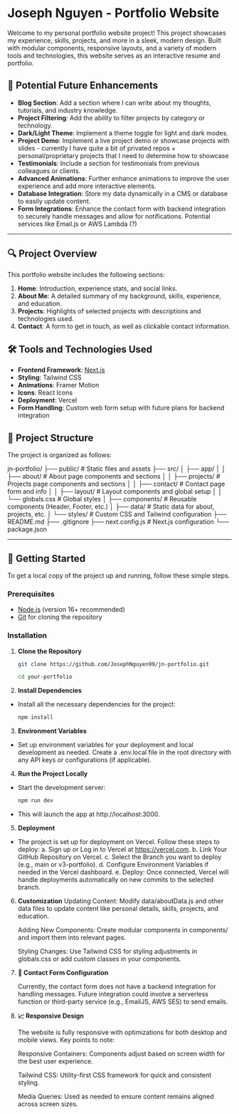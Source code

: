 # Joseph Nguyen - Portfolio Website

Welcome to my personal portfolio website project! This project showcases my experience, skills, projects, and more in a sleek, modern design. Built with modular components, responsive layouts, and a variety of modern tools and technologies, this website serves as an interactive resume and portfolio.

 
## 🌟 Potential Future Enhancements
-  **Blog Section**: Add a section where I can write about my thoughts, tutorials, and industry knowledge.
-  **Project Filtering**: Add the ability to filter projects by category or technology.
-  **Dark/Light Theme**: Implement a theme toggle for light and dark modes.
-  **Project Demo**: Implement a live project demo or showcase projects with slides - currently I have quite a bit of privated repos + personal/proprietary projects that I need to determine how to showcase
-  **Testimonials**: Include a section for testimonials from previous colleagues or clients.
-  **Advanced Animations**: Further enhance animations to improve the user experience and add more interactive elements.
-  **Database Integration**: Store my data dynamically in a CMS or database to easily update content.
-  **Form Integrations**: Enhance the contact form with backend integration to securely handle messages and allow for notifications. Potential services like Email.js or AWS Lambda (?)

  

---

## 🔍 Project Overview

This portfolio website includes the following sections:

1.  **Home**: Introduction, experience stats, and social links.
2.  **About Me**: A detailed summary of my background, skills, experience, and education.
3.  **Projects**: Highlights of selected projects with descriptions and technologies used.
4.  **Contact**: A form to get in touch, as well as clickable contact information.

  

## 🛠 Tools and Technologies Used

-  **Frontend Framework**: [Next.js](https://nextjs.org/)
-  **Styling**: Tailwind CSS
-  **Animations**: Framer Motion
-  **Icons**: React Icons
-  **Deployment**: Vercel
-  **Form Handling**: Custom web form setup with future plans for backend integration


## 📂 Project Structure
The project is organized as follows:

jn-portfolio/ ├── public/ # Static files and assets ├── src/ │ ├── app/ │ │ ├── about/ # About page components and sections │ │ ├── projects/ # Projects page components and sections │ │ ├── contact/ # Contact page form and info │ │ ├── layout/ # Layout components and global setup │ │ └── globals.css # Global styles │ ├── components/ # Reusable components (Header, Footer, etc.) │ ├── data/ # Static data for about, projects, etc. │ └── styles/ # Custom CSS and Tailwind configuration ├── README.md ├── .gitignore ├── next.config.js # Next.js configuration └── package.json

  
  

---

  

## 🚀 Getting Started
To get a local copy of the project up and running, follow these simple steps.

### Prerequisites
- [Node.js](https://nodejs.org/) (version 16+ recommended)
- [Git](https://git-scm.com/) for cloning the repository

### Installation

1.  **Clone the Repository**
	```bash
	git clone https://github.com/JosephNguyen99/jn-portfolio.git

	cd your-portfolio
	```

2.  **Install Dependencies**

- Install all the necessary dependencies for the project:
	```bash
	npm install
	```

3. **Environment Variables**

- Set up environment variables for your deployment and local development as needed. Create a .env.local file in the root directory with any API keys or configurations (if applicable).

  

4. **Run the Project Locally**
- Start the development server:
	```bash
	npm run dev
	```

- This will launch the app at http://localhost:3000.

5. **Deployment**

- The project is set up for deployment on Vercel. Follow these steps to deploy:
	a. Sign up or Log in to Vercel at https://vercel.com.
	b. Link Your GitHub Repository on Vercel.
	c. Select the Branch you want to deploy (e.g., main or v3-portfolio).
	d. Configure Environment Variables if needed in the Vercel dashboard.
	e. Deploy: Once connected, Vercel will handle deployments automatically on new commits to the selected branch.

6. **Customization**
Updating Content: Modify data/aboutData.js and other data files to update content like personal details, skills, projects, and education.

	Adding New Components: Create modular components in components/ and import them 	into relevant pages.

	Styling Changes: Use Tailwind CSS for styling adjustments in globals.css or add custom classes in your components.

  

7. **📧 Contact Form Configuration**

	Currently, the contact form does not have a backend integration for handling messages. Future integration could involve a serverless function or third-party service (e.g., EmailJS, AWS SES) to send emails.

  

8. **📈 Responsive Design**

	The website is fully responsive with optimizations for both desktop and mobile views. Key points to note:

	  

	Responsive Containers: Components adjust based on screen width for the best user experience.

	Tailwind CSS: Utility-first CSS framework for quick and consistent styling.

	Media Queries: Used as needed to ensure content remains aligned across screen sizes.

  
  

